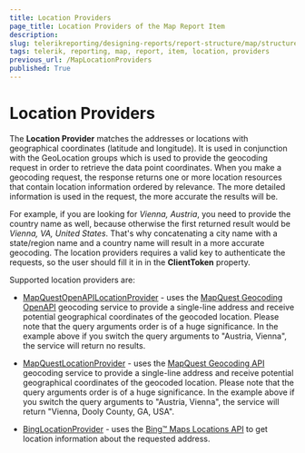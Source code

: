 ```yaml
---
title: Location Providers
page_title: Location Providers of the Map Report Item 
description: 
slug: telerikreporting/designing-reports/report-structure/map/structure/location-providers
tags: telerik, reporting, map, report, item, location, providers
previous_url: /MapLocationProviders
published: True
---
```


# Location Providers

The __Location Provider__ matches the addresses or locations with geographical coordinates (latitude and longitude). It is used in conjunction with the GeoLocation groups which is used to provide the geocoding request in order to retrieve the data point coordinates. When you make a geocoding request, the response returns one or more location resources that contain location information ordered by relevance. The more detailed information is used in the request, the more accurate the results will be. 

For example, if you are looking for *Vienna, Austria*, you need to provide the country name as well, because otherwise the first returned result would be *Vienna, VA, United States*. That's why concatenating a city name with a state/region name and a country name will result in a more accurate geocoding. The location providers requires a valid key to authenticate the requests, so the user should fill it in in the __ClientToken__ property. 

Supported location providers are:     

* [MapQuestOpenAPILocationProvider](/reporting/api/Telerik.Reporting.MapQuestOpenAPILocationProvider) - uses the [MapQuest Geocoding OpenAPI](http://developer.mapquest.com/web/products/open/geocoding-service) geocoding service to provide a single-line address and receive potential geographical coordinates of the geocoded location. Please note that the query arguments order is of a huge significance. In the example above if you switch the query arguments to "Austria, Vienna", the service will return no results. 

* [MapQuestLocationProvider](/reporting/api/Telerik.Reporting.MapQuestLocationProvider) - uses the [MapQuest Geocoding API](http://developer.mapquest.com/web/products/dev-services/geocoding-ws) geocoding service to provide a single-line address and receive potential geographical coordinates of the geocoded location. Please note that the query arguments order is of a huge significance. In the example above if you switch the query arguments to "Austria, Vienna", the service will return "Vienna, Dooly County, GA, USA". 

* [BingLocationProvider](/reporting/api/Telerik.Reporting.BingLocationProvider) - uses the [Bing™ Maps Locations API](http://msdn.microsoft.com/en-us/library/ff701715.aspx) to get location information about the requested address. 

